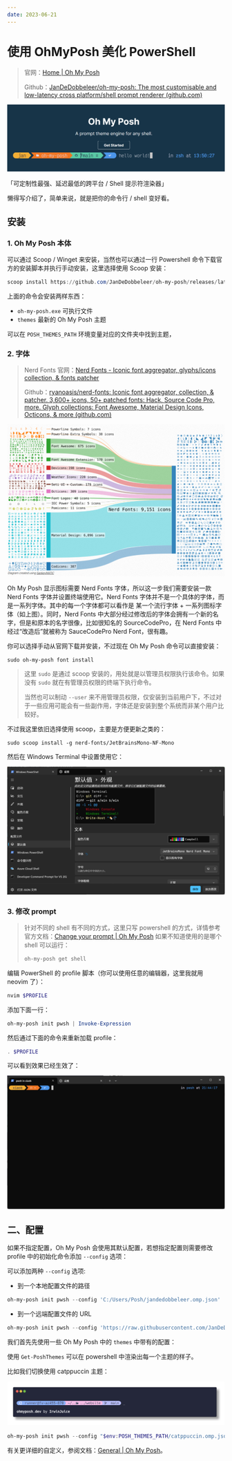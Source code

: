 ```yaml
---
date: 2023-06-21
---
```


# 使用 OhMyPosh 美化 PowerShell

> 官网：[Home | Oh My Posh](https://ohmyposh.dev/)
>
> Github：[JanDeDobbeleer/oh-my-posh: The most customisable and low-latency cross platform/shell prompt renderer (github.com)](https://github.com/jandedobbeleer/oh-my-posh)

![image-20230621210715832](./assets/image-20230621210715832.png)

「可定制性最强、延迟最低的跨平台 / Shell 提示符渲染器」

懒得写介绍了，简单来说，就是把你的命令行 / shell 变好看。

## 安装

### 1. Oh My Posh 本体

可以通过 Scoop / Winget 来安装，当然也可以通过一行 Powershell 命令下载官方的安装脚本并执行手动安装，这里选择使用 Scoop 安装：

```powershell
scoop install https://github.com/JanDeDobbeleer/oh-my-posh/releases/latest/download/oh-my-posh.json
```

上面的命令会安装两样东西：

- `oh-my-posh.exe` 可执行文件
- `themes` 最新的 Oh My Posh 主题

可以在 `POSH_THEMES_PATH` 环境变量对应的文件夹中找到主题，

### 2. 字体

> Nerd Fonts 官网：[Nerd Fonts - Iconic font aggregator, glyphs/icons collection, & fonts patcher](https://www.nerdfonts.com/)
>
> Github：[ryanoasis/nerd-fonts: Iconic font aggregator, collection, & patcher. 3,600+ icons, 50+ patched fonts: Hack, Source Code Pro, more. Glyph collections: Font Awesome, Material Design Icons, Octicons, & more (github.com)](https://github.com/ryanoasis/nerd-fonts)

<img src="./assets/image-20230621211655960.png" alt="image-20230621211655960" style="zoom: 67%;" />

Oh My Posh 显示图标需要 Nerd Fonts 字体，所以这一步我们需要安装一款 Nerd Fonts 字体并设置终端使用它。Nerd Fonts 字体并不是一个具体的字体，而是一系列字体。其中的每一个字体都可以看作是 某一个流行字体 + 一系列图标字体（如上图）。同时，Nerd Fonts 中大部分经过修改后的字体会拥有一个新的名字，但是和原本的名字很像，比如很知名的 SourceCodePro，在 Nerd Fonts 中经过“改造后”就被称为 SauceCodePro Nerd Font，很有趣。

你可以选择手动从官网下载并安装，不过现在 Oh My Posh 命令可以直接安装：

```
sudo oh-my-posh font install
```

> 这里 `sudo` 是通过 scoop 安装的，用处就是以管理员权限执行该命令。如果没有 `sudo` 就在有管理员权限的终端下执行命令。
>
> 当然也可以制动 `--user` 来不用管理员权限，仅安装到当前用户下，不过对于一些应用可能会有一些副作用，字体还是安装到整个系统而非某个用户比较好。

不过我这里依旧选择使用 scoop，主要是方便更新之类的：

```terminal
sudo scoop install -g nerd-fonts/JetBrainsMono-NF-Mono
```

然后在 Windows Terminal 中设置使用它：

<img src="./assets/image-20230621212703076.png" alt="image-20230621212703076" style="zoom: 67%;" />

### 3. 修改 prompt

> 针对不同的 shell 有不同的方式，这里只写 powershell 的方式，详情参考官方文档：[Change your prompt | Oh My Posh](https://ohmyposh.dev/docs/installation/prompt)
> 如果不知道使用的是哪个 shell 可以运行：
> 
> ```powershell
> oh-my-posh get shell
> ```

编辑 PowerShell 的 profile 脚本（你可以使用任意的编辑器，这里我就用 neovim 了）：

```powershell
nvim $PROFILE
```

添加下面一行：

```powershell
oh-my-posh init pwsh | Invoke-Expression
```

然后通过下面的命令来重新加载 profile：

```powershell
. $PROFILE
```

可以看到效果已经生效了：

<img src="./assets/image-20230621214422522.png" alt="image-20230621214422522" style="zoom:67%;" />

## 二、配置

如果不指定配置，Oh My Posh 会使用其默认配置，若想指定配置则需要修改 profile 中的初始化命令添加 `--config` 选项：

可以添加两种 `--config` 选项:

- 到一个本地配置文件的路径

```powershell
oh-my-posh init pwsh --config 'C:/Users/Posh/jandedobbeleer.omp.json' | Invoke-Expression
```

- 到一个远端配置文件的 URL

```powershell
oh-my-posh init pwsh --config 'https://raw.githubusercontent.com/JanDeDobbeleer/oh-my-posh/main/themes/jandedobbeleer.omp.json' | Invoke-Expression
```

我们首先先使用一些 Oh My Posh 中的 `themes` 中带有的配置：

使用 `Get-PoshThemes` 可以在 powershell 中渲染出每一个主题的样子。

比如我们切换使用 catppuccin 主题：

![catppuccin](./assets/catppuccin-e6b13f45b9f0ba4af47085120726a4b9.png)

```powershell
oh-my-posh init pwsh --config "$env:POSH_THEMES_PATH/catppuccin.omp.json" | Invoke-Expression
```

有关更详细的自定义，参阅文档：[General | Oh My Posh](https://ohmyposh.dev/docs/configuration/overview)。

